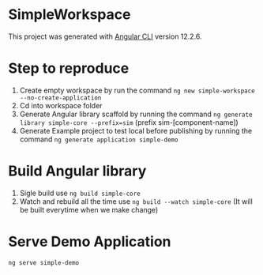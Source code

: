 # SimpleWorkspace

This project was generated with [Angular CLI](https://github.com/angular/angular-cli) version 12.2.6.

# Step to reproduce
1. Create empty workspace by run the command `ng new simple-workspace --no-create-application`
2. Cd into workspace folder
3. Generate Angular library scaffold by running the command `ng generate library simple-core --prefix=sim` (prefix sim-[component-name])
4. Generate Example project to test local before publishing by running the command `ng generate application simple-demo`

# Build Angular library
1. Sigle build use `ng build simple-core`
2. Watch and rebuild all the time use `ng build --watch simple-core` (It will be built everytime when we make change)


# Serve Demo Application
`ng serve simple-demo`
